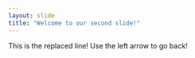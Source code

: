 ```yaml
---
layout: slide
title: "Welcome to our second slide!"
---
```

This is the replaced line!
Use the left arrow to go back!
